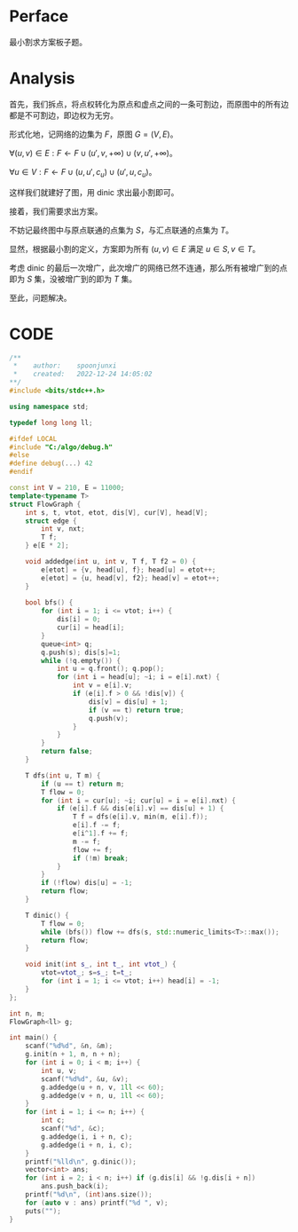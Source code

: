 # Perface
最小割求方案板子题。
# Analysis
首先，我们拆点，将点权转化为原点和虚点之间的一条可割边，而原图中的所有边都是不可割边，即边权为无穷。

形式化地，记网络的边集为 $F$，原图 $G=(V,E)$。

$\forall (u,v)\in E:F \gets F \cup (u',v,+\infty)\cup(v,u',+\infty)$。

$\forall u\in V:F \gets F \cup (u,u',c_u)\cup(u',u,c_u)$。

这样我们就建好了图，用 dinic 求出最小割即可。

接着，我们需要求出方案。

不妨记最终图中与原点联通的点集为 $S$，与汇点联通的点集为 $T$。

显然，根据最小割的定义，方案即为所有 $(u,v) \in E$ 满足 $u\in S, v \in T$。

考虑 dinic 的最后一次增广，此次增广的网络已然不连通，那么所有被增广到的点即为 $S$ 集，没被增广到的即为 $T$ 集。

至此，问题解决。

# CODE
```cpp
/**
 * 	  author: 	 spoonjunxi
 * 	  created:   2022-12-24 14:05:02
**/
#include <bits/stdc++.h>

using namespace std;

typedef long long ll;

#ifdef LOCAL
#include "C:/algo/debug.h"
#else
#define debug(...) 42
#endif

const int V = 210, E = 11000;
template<typename T> 
struct FlowGraph {
    int s, t, vtot, etot, dis[V], cur[V], head[V];
    struct edge {
        int v, nxt;
        T f; 
    } e[E * 2];

    void addedge(int u, int v, T f, T f2 = 0) {
        e[etot] = {v, head[u], f}; head[u] = etot++;
        e[etot] = {u, head[v], f2}; head[v] = etot++;
    }
    
    bool bfs() {
        for (int i = 1; i <= vtot; i++) {
            dis[i] = 0;
            cur[i] = head[i];
        }
        queue<int> q;
        q.push(s); dis[s]=1;
        while (!q.empty()) {
            int u = q.front(); q.pop();
            for (int i = head[u]; ~i; i = e[i].nxt) {
                int v = e[i].v;
                if (e[i].f > 0 && !dis[v]) {
                    dis[v] = dis[u] + 1;
                    if (v == t) return true;
                    q.push(v);
                }
            }
        } 
        return false;
    }

    T dfs(int u, T m) {
        if (u == t) return m;
        T flow = 0;
        for (int i = cur[u]; ~i; cur[u] = i = e[i].nxt) {
            if (e[i].f && dis[e[i].v] == dis[u] + 1) {
                T f = dfs(e[i].v, min(m, e[i].f));
                e[i].f -= f;
                e[i^1].f += f;
                m -= f;
                flow += f;
                if (!m) break;
            }
        }
        if (!flow) dis[u] = -1;
        return flow;
    }

    T dinic() {
        T flow = 0;
        while (bfs()) flow += dfs(s, std::numeric_limits<T>::max());
        return flow;
    }

    void init(int s_, int t_, int vtot_) {
        vtot=vtot_; s=s_; t=t_;
        for (int i = 1; i <= vtot; i++) head[i] = -1;
    }
};

int n, m;
FlowGraph<ll> g;

int main() {
    scanf("%d%d", &n, &m);
    g.init(n + 1, n, n + n);
    for (int i = 0; i < m; i++) {
        int u, v;
        scanf("%d%d", &u, &v);
        g.addedge(u + n, v, 1ll << 60);
        g.addedge(v + n, u, 1ll << 60);
    }
    for (int i = 1; i <= n; i++) {
        int c;
        scanf("%d", &c);
        g.addedge(i, i + n, c);
        g.addedge(i + n, i, c);
    }
    printf("%lld\n", g.dinic());
    vector<int> ans;
    for (int i = 2; i < n; i++) if (g.dis[i] && !g.dis[i + n]) 
        ans.push_back(i);
    printf("%d\n", (int)ans.size());
    for (auto v : ans) printf("%d ", v);
    puts("");
}
```